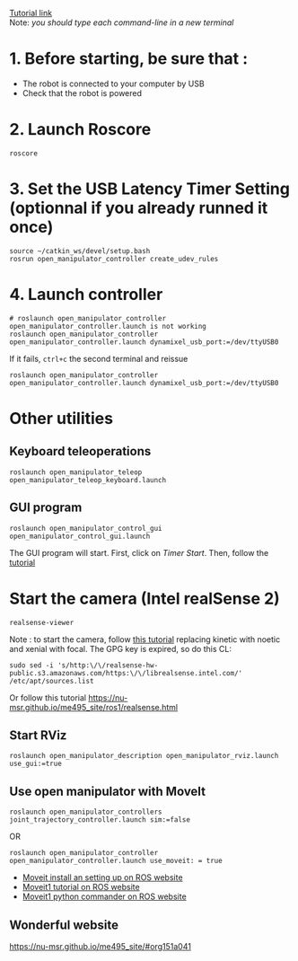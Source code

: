 [Tutorial link](https://emanual.robotis.com/docs/en/platform/openmanipulator_x/quick_start_guide/)  
Note: *you should type each command-line in a new terminal*  

# 1. Before starting, be sure that :  
* The robot is connected to your computer by USB  
* Check that the robot is powered  

# 2. Launch Roscore
```
roscore
```

# 3. Set the USB Latency Timer Setting (optionnal if you already runned it once)
```
source ~/catkin_ws/devel/setup.bash
rosrun open_manipulator_controller create_udev_rules
```

# 4. Launch controller
```
# roslaunch open_manipulator_controller open_manipulator_controller.launch is not working
roslaunch open_manipulator_controller open_manipulator_controller.launch dynamixel_usb_port:=/dev/ttyUSB0
```
If it fails, `ctrl+c` the second terminal and reissue 
```
roslaunch open_manipulator_controller open_manipulator_controller.launch dynamixel_usb_port:=/dev/ttyUSB0
```

# Other utilities
## Keyboard teleoperations 
```
roslaunch open_manipulator_teleop open_manipulator_teleop_keyboard.launch

```

## GUI program 
```
roslaunch open_manipulator_control_gui open_manipulator_control_gui.launch
```
The GUI program will start. First, click on *Timer Start*.
Then, follow the [tutorial](https://emanual.robotis.com/docs/en/platform/openmanipulator_x/ros_operation/)


# Start the camera (Intel realSense 2)
```
realsense-viewer
```
Note : to start the camera, follow [this tutorial](https://emanual.robotis.com/docs/en/platform/openmanipulator_x/ros_perceptions/#install-camera-package) replacing kinetic with noetic and xenial with focal. The GPG key is expired, so do this CL:
```
sudo sed -i 's/http:\/\/realsense-hw-public.s3.amazonaws.com/https:\/\/librealsense.intel.com/' /etc/apt/sources.list
```
Or follow this tutorial https://nu-msr.github.io/me495_site/ros1/realsense.html
## Start RViz
```
roslaunch open_manipulator_description open_manipulator_rviz.launch use_gui:=true
```
## Use open manipulator with MoveIt
```
roslaunch open_manipulator_controllers joint_trajectory_controller.launch sim:=false
```
OR 
```
roslaunch open_manipulator_controller open_manipulator_controller.launch use_moveit: = true
```
* [Moveit install an setting up on ROS website](https://ros-planning.github.io/moveit_tutorials/doc/getting_started/getting_started.html)  
* [Moveit1 tutorial on ROS website](https://ros-planning.github.io/moveit_tutorials/doc/move_group_python_interface/move_group_python_interface_tutorial.html)  
* [Moveit1 python commander on ROS website](https://ros-planning.github.io/moveit_tutorials/doc/moveit_commander_scripting/moveit_commander_scripting_tutorial.html)  

## Wonderful website 
https://nu-msr.github.io/me495_site/#org151a041
